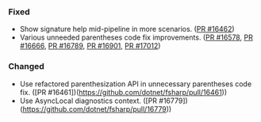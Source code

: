 ### Fixed

* Show signature help mid-pipeline in more scenarios. ([PR #16462](https://github.com/dotnet/fsharp/pull/16462))
* Various unneeded parentheses code fix improvements. ([PR #16578](https://github.com/dotnet/fsharp/pull/16578), [PR #16666](https://github.com/dotnet/fsharp/pull/16666), [PR #16789](https://github.com/dotnet/fsharp/pull/16789), [PR #16901](https://github.com/dotnet/fsharp/pull/16901), [PR #17012](https://github.com/dotnet/fsharp/pull/17012))

### Changed

* Use refactored parenthesization API in unnecessary parentheses code fix. ([PR #16461])(https://github.com/dotnet/fsharp/pull/16461))
* Use AsyncLocal diagnostics context. ([PR #16779])(https://github.com/dotnet/fsharp/pull/16779))

